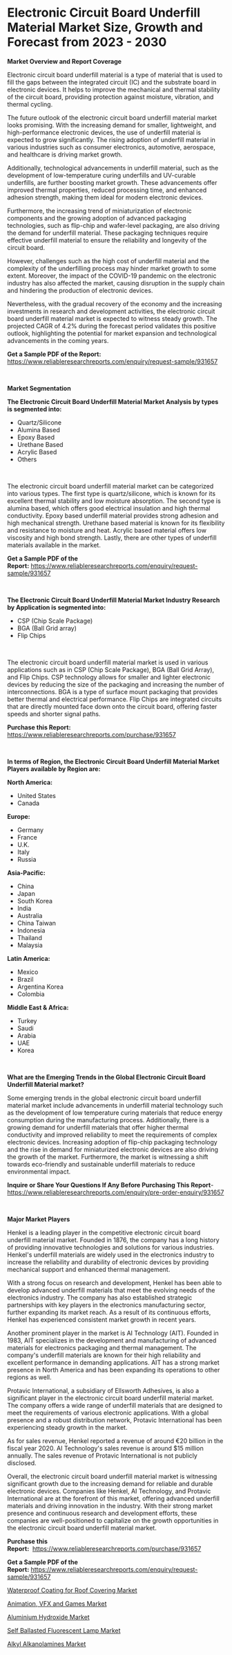 <p><h1>Electronic Circuit Board Underfill Material Market Size, Growth and Forecast from 2023 - 2030</h1></p><p><strong>Market Overview and Report Coverage</strong></p>
<p><p>Electronic circuit board underfill material is a type of material that is used to fill the gaps between the integrated circuit (IC) and the substrate board in electronic devices. It helps to improve the mechanical and thermal stability of the circuit board, providing protection against moisture, vibration, and thermal cycling.</p><p>The future outlook of the electronic circuit board underfill material market looks promising. With the increasing demand for smaller, lightweight, and high-performance electronic devices, the use of underfill material is expected to grow significantly. The rising adoption of underfill material in various industries such as consumer electronics, automotive, aerospace, and healthcare is driving market growth.</p><p>Additionally, technological advancements in underfill material, such as the development of low-temperature curing underfills and UV-curable underfills, are further boosting market growth. These advancements offer improved thermal properties, reduced processing time, and enhanced adhesion strength, making them ideal for modern electronic devices.</p><p>Furthermore, the increasing trend of miniaturization of electronic components and the growing adoption of advanced packaging technologies, such as flip-chip and wafer-level packaging, are also driving the demand for underfill material. These packaging techniques require effective underfill material to ensure the reliability and longevity of the circuit board.</p><p>However, challenges such as the high cost of underfill material and the complexity of the underfilling process may hinder market growth to some extent. Moreover, the impact of the COVID-19 pandemic on the electronic industry has also affected the market, causing disruption in the supply chain and hindering the production of electronic devices.</p><p>Nevertheless, with the gradual recovery of the economy and the increasing investments in research and development activities, the electronic circuit board underfill material market is expected to witness steady growth. The projected CAGR of 4.2% during the forecast period validates this positive outlook, highlighting the potential for market expansion and technological advancements in the coming years.</p></p>
<p><strong>Get a Sample PDF of the Report:</strong> <a href="https://www.reliableresearchreports.com/enquiry/request-sample/931657">https://www.reliableresearchreports.com/enquiry/request-sample/931657</a></p>
<p>&nbsp;</p>
<p><strong>Market Segmentation</strong></p>
<p><strong>The Electronic Circuit Board Underfill Material Market Analysis by types is segmented into:</strong></p>
<p><ul><li>Quartz/Silicone</li><li>Alumina Based</li><li>Epoxy Based</li><li>Urethane Based</li><li>Acrylic Based</li><li>Others</li></ul></p>
<p>&nbsp;</p>
<p><p>The electronic circuit board underfill material market can be categorized into various types. The first type is quartz/silicone, which is known for its excellent thermal stability and low moisture absorption. The second type is alumina based, which offers good electrical insulation and high thermal conductivity. Epoxy based underfill material provides strong adhesion and high mechanical strength. Urethane based material is known for its flexibility and resistance to moisture and heat. Acrylic based material offers low viscosity and high bond strength. Lastly, there are other types of underfill materials available in the market.</p></p>
<p><strong>Get a Sample PDF of the Report:</strong>&nbsp;<a href="https://www.reliableresearchreports.com/enquiry/request-sample/931657">https://www.reliableresearchreports.com/enquiry/request-sample/931657</a></p>
<p>&nbsp;</p>
<p><strong>The Electronic Circuit Board Underfill Material Market Industry Research by Application is segmented into:</strong></p>
<p><ul><li>CSP (Chip Scale Package)</li><li>BGA (Ball Grid array)</li><li>Flip Chips</li></ul></p>
<p>&nbsp;</p>
<p><p>The electronic circuit board underfill material market is used in various applications such as in CSP (Chip Scale Package), BGA (Ball Grid Array), and Flip Chips. CSP technology allows for smaller and lighter electronic devices by reducing the size of the packaging and increasing the number of interconnections. BGA is a type of surface mount packaging that provides better thermal and electrical performance. Flip Chips are integrated circuits that are directly mounted face down onto the circuit board, offering faster speeds and shorter signal paths.</p></p>
<p><strong>Purchase this Report:</strong>&nbsp; <a href="https://www.reliableresearchreports.com/purchase/931657">https://www.reliableresearchreports.com/purchase/931657</a></p>
<p>&nbsp;</p>
<p><strong>In terms of Region, the Electronic Circuit Board Underfill Material Market Players available by Region are:</strong></p>
<p>
    <p> <strong> North America: </strong>
        <ul>
            <li>United States</li>
            <li>Canada</li>
        </ul>
        </p> 
    <p> <strong> Europe: </strong>
        <ul>
            <li>Germany</li>
            <li>France</li>
            <li>U.K.</li>
            <li>Italy</li>
            <li>Russia</li>
        </ul>
        </p> 
    <p> <strong> Asia-Pacific: </strong>
        <ul>
            <li>China</li>
            <li>Japan</li>
            <li>South Korea</li>
            <li>India</li>
            <li>Australia</li>
            <li>China Taiwan</li>
            <li>Indonesia</li>
            <li>Thailand</li>
            <li>Malaysia</li>
        </ul>
        </p> 
    <p> <strong> Latin America: </strong>
        <ul>
            <li>Mexico</li>
            <li>Brazil</li>
            <li>Argentina Korea</li>
            <li>Colombia</li>
        </ul>
        </p> 
    <p> <strong> Middle East & Africa: </strong>
        <ul>
            <li>Turkey</li>
            <li>Saudi</li>
            <li>Arabia</li>
            <li>UAE</li>
            <li>Korea</li>
        </ul>
    </p>
    </p>
<p>&nbsp;</p>
<p><strong>What are the Emerging Trends in the Global Electronic Circuit Board Underfill Material market?</strong></p>
<p><p>Some emerging trends in the global electronic circuit board underfill material market include advancements in underfill material technology such as the development of low temperature curing materials that reduce energy consumption during the manufacturing process. Additionally, there is a growing demand for underfill materials that offer higher thermal conductivity and improved reliability to meet the requirements of complex electronic devices. Increasing adoption of flip-chip packaging technology and the rise in demand for miniaturized electronic devices are also driving the growth of the market. Furthermore, the market is witnessing a shift towards eco-friendly and sustainable underfill materials to reduce environmental impact.</p></p>
<p><strong>Inquire or Share Your Questions If Any Before Purchasing This Report</strong>- <a href="https://www.reliableresearchreports.com/enquiry/pre-order-enquiry/931657">https://www.reliableresearchreports.com/enquiry/pre-order-enquiry/931657</a></p>
<p>&nbsp;</p>
<p><strong>Major Market Players</strong></p>
<p><p>Henkel is a leading player in the competitive electronic circuit board underfill material market. Founded in 1876, the company has a long history of providing innovative technologies and solutions for various industries. Henkel's underfill materials are widely used in the electronics industry to increase the reliability and durability of electronic devices by providing mechanical support and enhanced thermal management.</p><p>With a strong focus on research and development, Henkel has been able to develop advanced underfill materials that meet the evolving needs of the electronics industry. The company has also established strategic partnerships with key players in the electronics manufacturing sector, further expanding its market reach. As a result of its continuous efforts, Henkel has experienced consistent market growth in recent years.</p><p>Another prominent player in the market is AI Technology (AIT). Founded in 1983, AIT specializes in the development and manufacturing of advanced materials for electronics packaging and thermal management. The company's underfill materials are known for their high reliability and excellent performance in demanding applications. AIT has a strong market presence in North America and has been expanding its operations to other regions as well.</p><p>Protavic International, a subsidiary of Ellsworth Adhesives, is also a significant player in the electronic circuit board underfill material market. The company offers a wide range of underfill materials that are designed to meet the requirements of various electronic applications. With a global presence and a robust distribution network, Protavic International has been experiencing steady growth in the market.</p><p>As for sales revenue, Henkel reported a revenue of around €20 billion in the fiscal year 2020. AI Technology's sales revenue is around $15 million annually. The sales revenue of Protavic International is not publicly disclosed.</p><p>Overall, the electronic circuit board underfill material market is witnessing significant growth due to the increasing demand for reliable and durable electronic devices. Companies like Henkel, AI Technology, and Protavic International are at the forefront of this market, offering advanced underfill materials and driving innovation in the industry. With their strong market presence and continuous research and development efforts, these companies are well-positioned to capitalize on the growth opportunities in the electronic circuit board underfill material market.</p></p>
<p><strong>Purchase this Report:</strong>&nbsp;&nbsp;<a href="https://www.reliableresearchreports.com/purchase/931657">https://www.reliableresearchreports.com/purchase/931657</a></p>
<p></p>
<p><strong>Get a Sample PDF of the Report:</strong>&nbsp;<a href="https://www.reliableresearchreports.com/enquiry/request-sample/931657">https://www.reliableresearchreports.com/enquiry/request-sample/931657</a></p>
<p><p><a href="https://github.com/RichRobinson5/Market-Research-Report-List-1/blob/main/waterproof-coating-for-roof-covering-market.md">Waterproof Coating for Roof Covering Market</a></p><p><a href="https://medium.com/@draft.web.back/animation-vfx-and-games-market-size-growth-forecast-2023-2030-f3cf813041ea">Animation, VFX and Games Market</a></p><p><a href="https://www.linkedin.com/pulse/aluminium-hydroxide-market-research-report-provides-mibse/">Aluminium Hydroxide Market</a></p><p><a href="https://www.reportprime.com/self-ballasted-fluorescent-lamp-r1586">Self Ballasted Fluorescent Lamp Market</a></p><p><a href="https://www.linkedin.com/pulse/alkyl-alkanolamines-market-size-share-amp-trends-analysis-77age/">Alkyl Alkanolamines Market</a></p></p>